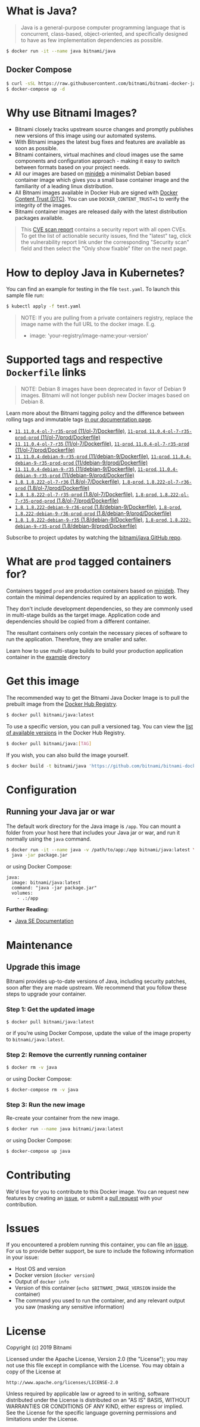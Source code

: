 # What is Java?

> Java is a general-purpose computer programming language that is concurrent, class-based, object-oriented, and specifically designed to have as few implementation dependencies as possible.

```bash
$ docker run -it --name java bitnami/java
```

## Docker Compose

```bash
$ curl -sSL https://raw.githubusercontent.com/bitnami/bitnami-docker-java/master/docker-compose.yml > docker-compose.yml
$ docker-compose up -d
```

# Why use Bitnami Images?

* Bitnami closely tracks upstream source changes and promptly publishes new versions of this image using our automated systems.
* With Bitnami images the latest bug fixes and features are available as soon as possible.
* Bitnami containers, virtual machines and cloud images use the same components and configuration approach - making it easy to switch between formats based on your project needs.
* All our images are based on [minideb](https://github.com/bitnami/minideb) a minimalist Debian based container image which gives you a small base container image and the familiarity of a leading linux distribution.
* All Bitnami images available in Docker Hub are signed with [Docker Content Trust (DTC)](https://docs.docker.com/engine/security/trust/content_trust/). You can use `DOCKER_CONTENT_TRUST=1` to verify the integrity of the images.
* Bitnami container images are released daily with the latest distribution packages available.


> This [CVE scan report](https://quay.io/repository/bitnami/java?tab=tags) contains a security report with all open CVEs. To get the list of actionable security issues, find the "latest" tag, click the vulnerability report link under the corresponding "Security scan" field and then select the "Only show fixable" filter on the next page.

# How to deploy Java in Kubernetes?

You can find an example for testing in the file `test.yaml`. To launch this sample file run:

```bash
$ kubectl apply -f test.yaml
```

> NOTE: If you are pulling from a private containers registry, replace the image name with the full URL to the docker image. E.g.
>
> - image: 'your-registry/image-name:your-version'

# Supported tags and respective `Dockerfile` links

> NOTE: Debian 8 images have been deprecated in favor of Debian 9 images. Bitnami will not longer publish new Docker images based on Debian 8.

Learn more about the Bitnami tagging policy and the difference between rolling tags and immutable tags [in our documentation page](https://docs.bitnami.com/containers/how-to/understand-rolling-tags-containers/).


- [`11`, `11.0.4-ol-7-r35-prod` (11/ol-7/Dockerfile)](https://github.com/bitnami/bitnami-docker-java/blob/11.0.4-ol-7-r35-prod/11/ol-7/Dockerfile), [`11-prod`, `11.0.4-ol-7-r35-prod-prod` (11/ol-7/prod/Dockerfile)](https://github.com/bitnami/bitnami-docker-java/blob/11.0.4-ol-7-r35-prod/11/ol-7/prod/Dockerfile)
- [`11`, `11.0.4-ol-7-r35` (11/ol-7/Dockerfile)](https://github.com/bitnami/bitnami-docker-java/blob/11.0.4-ol-7-r35/11/ol-7/Dockerfile), [`11-prod`, `11.0.4-ol-7-r35-prod` (11/ol-7/prod/Dockerfile)](https://github.com/bitnami/bitnami-docker-java/blob/11.0.4-ol-7-r35/11/ol-7/prod/Dockerfile)
- [`11`, `11.0.4-debian-9-r35-prod` (11/debian-9/Dockerfile)](https://github.com/bitnami/bitnami-docker-java/blob/11.0.4-debian-9-r35-prod/11/debian-9/Dockerfile), [`11-prod`, `11.0.4-debian-9-r35-prod-prod` (11/debian-9/prod/Dockerfile)](https://github.com/bitnami/bitnami-docker-java/blob/11.0.4-debian-9-r35-prod/11/debian-9/prod/Dockerfile)
- [`11`, `11.0.4-debian-9-r35` (11/debian-9/Dockerfile)](https://github.com/bitnami/bitnami-docker-java/blob/11.0.4-debian-9-r35/11/debian-9/Dockerfile), [`11-prod`, `11.0.4-debian-9-r35-prod` (11/debian-9/prod/Dockerfile)](https://github.com/bitnami/bitnami-docker-java/blob/11.0.4-debian-9-r35/11/debian-9/prod/Dockerfile)
- [`1.8`, `1.8.222-ol-7-r36` (1.8/ol-7/Dockerfile)](https://github.com/bitnami/bitnami-docker-java/blob/1.8.222-ol-7-r36/1.8/ol-7/Dockerfile), [`1.8-prod`, `1.8.222-ol-7-r36-prod` (1.8/ol-7/prod/Dockerfile)](https://github.com/bitnami/bitnami-docker-java/blob/1.8.222-ol-7-r36/1.8/ol-7/prod/Dockerfile)
- [`1.8`, `1.8.222-ol-7-r35-prod` (1.8/ol-7/Dockerfile)](https://github.com/bitnami/bitnami-docker-java/blob/1.8.222-ol-7-r35-prod/1.8/ol-7/Dockerfile), [`1.8-prod`, `1.8.222-ol-7-r35-prod-prod` (1.8/ol-7/prod/Dockerfile)](https://github.com/bitnami/bitnami-docker-java/blob/1.8.222-ol-7-r35-prod/1.8/ol-7/prod/Dockerfile)
- [`1.8`, `1.8.222-debian-9-r36-prod` (1.8/debian-9/Dockerfile)](https://github.com/bitnami/bitnami-docker-java/blob/1.8.222-debian-9-r36-prod/1.8/debian-9/Dockerfile), [`1.8-prod`, `1.8.222-debian-9-r36-prod-prod` (1.8/debian-9/prod/Dockerfile)](https://github.com/bitnami/bitnami-docker-java/blob/1.8.222-debian-9-r36-prod/1.8/debian-9/prod/Dockerfile)
- [`1.8`, `1.8.222-debian-9-r35` (1.8/debian-9/Dockerfile)](https://github.com/bitnami/bitnami-docker-java/blob/1.8.222-debian-9-r35/1.8/debian-9/Dockerfile), [`1.8-prod`, `1.8.222-debian-9-r35-prod` (1.8/debian-9/prod/Dockerfile)](https://github.com/bitnami/bitnami-docker-java/blob/1.8.222-debian-9-r35/1.8/debian-9/prod/Dockerfile)

Subscribe to project updates by watching the [bitnami/java GitHub repo](https://github.com/bitnami/bitnami-docker-java).

# What are `prod` tagged containers for?

Containers tagged `prod` are production containers based on [minideb](https://github.com/bitnami/minideb). They contain the minimal dependencies required by an application to work.

They don't include development dependencies, so they are commonly used in multi-stage builds as the target image. Application code and dependencies should be copied from a different container.

The resultant containers only contain the necessary pieces of software to run the application. Therefore, they are smaller and safer.

Learn how to use multi-stage builds to build your production application container in the [example](/example) directory

# Get this image

The recommended way to get the Bitnami Java Docker Image is to pull the prebuilt image from the [Docker Hub Registry](https://hub.docker.com/r/bitnami/java).

```bash
$ docker pull bitnami/java:latest
```

To use a specific version, you can pull a versioned tag. You can view the [list of available versions](https://hub.docker.com/r/bitnami/java/tags/) in the Docker Hub Registry.

```bash
$ docker pull bitnami/java:[TAG]
```

If you wish, you can also build the image yourself.

```bash
$ docker build -t bitnami/java 'https://github.com/bitnami/bitnami-docker-java.git#master:1.8/debian-9'
```

# Configuration

## Running your Java jar or war

The default work directory for the Java image is `/app`. You can mount a folder from your host here that includes your Java jar or war, and run it normally using the `java` command.

```bash
$ docker run -it --name java -v /path/to/app:/app bitnami/java:latest \
  java -jar package.jar
```

or using Docker Compose:

```
java:
  image: bitnami/java:latest
  command: "java -jar package.jar"
  volumes:
    - .:/app
```

**Further Reading:**

  - [Java SE Documentation](https://docs.oracle.com/javase/8/docs/api/)

# Maintenance

## Upgrade this image

Bitnami provides up-to-date versions of Java, including security patches, soon after they are made upstream. We recommend that you follow these steps to upgrade your container.

### Step 1: Get the updated image

```bash
$ docker pull bitnami/java:latest
```

or if you're using Docker Compose, update the value of the image property to `bitnami/java:latest`.

### Step 2: Remove the currently running container

```bash
$ docker rm -v java
```

or using Docker Compose:

```bash
$ docker-compose rm -v java
```

### Step 3: Run the new image

Re-create your container from the new image.

```bash
$ docker run --name java bitnami/java:latest
```

or using Docker Compose:

```bash
$ docker-compose up java
```

# Contributing

We'd love for you to contribute to this Docker image. You can request new features by creating an [issue](https://github.com/bitnami/bitnami-docker-java/issues), or submit a [pull request](https://github.com/bitnami/bitnami-docker-java/pulls) with your contribution.

# Issues

If you encountered a problem running this container, you can file an [issue](https://github.com/bitnami/bitnami-docker-java/issues). For us to provide better support, be sure to include the following information in your issue:

- Host OS and version
- Docker version (`docker version`)
- Output of `docker info`
- Version of this container (`echo $BITNAMI_IMAGE_VERSION` inside the container)
- The command you used to run the container, and any relevant output you saw (masking any sensitive
information)

# License

Copyright (c) 2019 Bitnami

Licensed under the Apache License, Version 2.0 (the "License");
you may not use this file except in compliance with the License.
You may obtain a copy of the License at

    http://www.apache.org/licenses/LICENSE-2.0

Unless required by applicable law or agreed to in writing, software
distributed under the License is distributed on an "AS IS" BASIS,
WITHOUT WARRANTIES OR CONDITIONS OF ANY KIND, either express or implied.
See the License for the specific language governing permissions and
limitations under the License.
